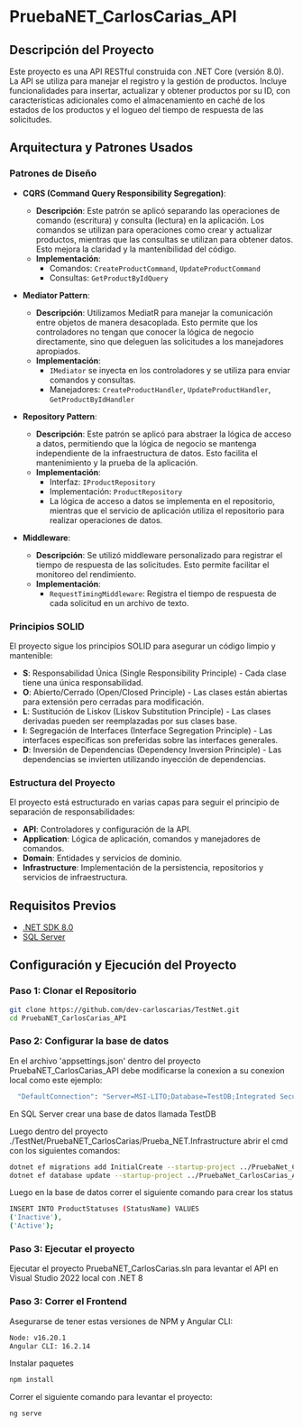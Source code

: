 # PruebaNET_CarlosCarias_API

## Descripción del Proyecto

Este proyecto es una API RESTful construida con .NET Core (versión 8.0). La API se utiliza para manejar el registro y la gestión de productos. Incluye funcionalidades para insertar, actualizar y obtener productos por su ID, con características adicionales como el almacenamiento en caché de los estados de los productos y el logueo del tiempo de respuesta de las solicitudes.

## Arquitectura y Patrones Usados

### Patrones de Diseño

- **CQRS (Command Query Responsibility Segregation)**:

  - **Descripción**: Este patrón se aplicó separando las operaciones de comando (escritura) y consulta (lectura) en la aplicación. Los comandos se utilizan para operaciones como crear y actualizar productos, mientras que las consultas se utilizan para obtener datos. Esto mejora la claridad y la mantenibilidad del código.
  - **Implementación**:
    - Comandos: `CreateProductCommand`, `UpdateProductCommand`
    - Consultas: `GetProductByIdQuery`

- **Mediator Pattern**:

  - **Descripción**: Utilizamos MediatR para manejar la comunicación entre objetos de manera desacoplada. Esto permite que los controladores no tengan que conocer la lógica de negocio directamente, sino que deleguen las solicitudes a los manejadores apropiados.
  - **Implementación**:
    - `IMediator` se inyecta en los controladores y se utiliza para enviar comandos y consultas.
    - Manejadores: `CreateProductHandler`, `UpdateProductHandler`, `GetProductByIdHandler`

- **Repository Pattern**:

  - **Descripción**: Este patrón se aplicó para abstraer la lógica de acceso a datos, permitiendo que la lógica de negocio se mantenga independiente de la infraestructura de datos. Esto facilita el mantenimiento y la prueba de la aplicación.
  - **Implementación**:
    - Interfaz: `IProductRepository`
    - Implementación: `ProductRepository`
    - La lógica de acceso a datos se implementa en el repositorio, mientras que el servicio de aplicación utiliza el repositorio para realizar operaciones de datos.

- **Middleware**:
  - **Descripción**: Se utilizó middleware personalizado para registrar el tiempo de respuesta de las solicitudes. Esto permite facilitar el monitoreo del rendimiento.
  - **Implementación**:
    - `RequestTimingMiddleware`: Registra el tiempo de respuesta de cada solicitud en un archivo de texto.

### Principios SOLID

El proyecto sigue los principios SOLID para asegurar un código limpio y mantenible:

- **S**: Responsabilidad Única (Single Responsibility Principle) - Cada clase tiene una única responsabilidad.
- **O**: Abierto/Cerrado (Open/Closed Principle) - Las clases están abiertas para extensión pero cerradas para modificación.
- **L**: Sustitución de Liskov (Liskov Substitution Principle) - Las clases derivadas pueden ser reemplazadas por sus clases base.
- **I**: Segregación de Interfaces (Interface Segregation Principle) - Las interfaces específicas son preferidas sobre las interfaces generales.
- **D**: Inversión de Dependencias (Dependency Inversion Principle) - Las dependencias se invierten utilizando inyección de dependencias.

### Estructura del Proyecto

El proyecto está estructurado en varias capas para seguir el principio de separación de responsabilidades:

- **API**: Controladores y configuración de la API.
- **Application**: Lógica de aplicación, comandos y manejadores de comandos.
- **Domain**: Entidades y servicios de dominio.
- **Infrastructure**: Implementación de la persistencia, repositorios y servicios de infraestructura.

## Requisitos Previos

- [.NET SDK 8.0](https://dotnet.microsoft.com/download/dotnet/8.0)
- [SQL Server](https://www.microsoft.com/en-us/sql-server/sql-server-downloads)

## Configuración y Ejecución del Proyecto

### Paso 1: Clonar el Repositorio

```bash
git clone https://github.com/dev-carloscarias/TestNet.git
cd PruebaNET_CarlosCarias_API
```

### Paso 2: Configurar la base de datos

En el archivo 'appsettings.json' dentro del proyecto PruebaNET_CarlosCarias_API debe modificarse la conexion a su conexion local como este ejemplo:

```bash
  "DefaultConnection": "Server=MSI-LITO;Database=TestDB;Integrated Security=True TrustServerCertificate=True;"
```

En SQL Server crear una base de datos llamada TestDB

Luego dentro del proyecto ./TestNet/PruebaNET_CarlosCarias/Prueba_NET.Infrastructure abrir el cmd con los siguientes comandos:

```bash
dotnet ef migrations add InitialCreate --startup-project ../PruebaNet_CarlosCarias_API
dotnet ef database update --startup-project ../PruebaNet_CarlosCarias_API
```

Luego en la base de datos correr el siguiente comando para crear los status

```bash
INSERT INTO ProductStatuses (StatusName) VALUES
('Inactive'),
('Active');
```

### Paso 3: Ejecutar el proyecto

Ejecutar el proyecto PruebaNET_CarlosCarias.sln para levantar el API en Visual Studio 2022 local con .NET 8

### Paso 3: Correr el Frontend

Asegurarse de tener estas versiones de NPM y Angular CLI:

```bash
Node: v16.20.1
Angular CLI: 16.2.14
```

Instalar paquetes

```bash
npm install
```

Correr el siguiente comando para levantar el proyecto:

```bash
ng serve
```
